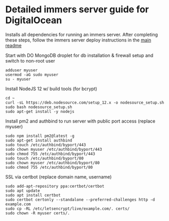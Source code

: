 # Detailed immers server guide for DigitalOcean

Installs all dependencies for running an immers server.
After completing these steps, follow the immers server deploy instructions in the [main readme](./README.md)

Start with DO MongoDB droplet for db installation & firewall setup and switch to non-root user

```
adduser myuser
usermod -aG sudo myuser
su - myuser
```

Install NodeJS 12 w/ build tools (for bcrypt)

```
cd ~
curl -sL https://deb.nodesource.com/setup_12.x -o nodesource_setup.sh
sudo bash nodesource_setup.sh
sudo apt-get install -y nodejs
```

Install pm2 and authbind to run server with public port access (replace myuser)

```
sudo npm install pm2@latest -g
sudo apt-get install authbind
sudo touch /etc/authbind/byport/443
sudo chown myuser /etc/authbind/byport/443
sudo chmod 755 /etc/authbind/byport/443
sudo touch /etc/authbind/byport/80
sudo chown myuser /etc/authbind/byport/80
sudo chmod 755 /etc/authbind/byport/80
```

SSL via certbot (replace domain name, username)

```
sudo add-apt-repository ppa:certbot/certbot
sudo apt update
sudo apt install certbot
sudo certbot certonly --standalone --preferred-challenges http -d example.com
sudo cp -RL /etc/letsencrypt/live/example.com/. certs/
sudo chown -R myuser certs/.
```
